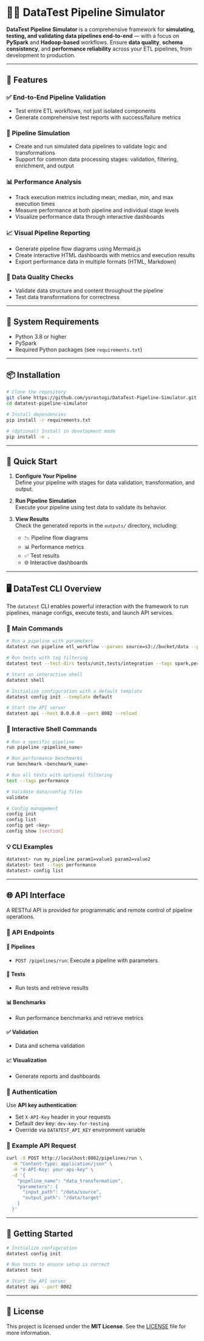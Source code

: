
# 🕵️‍♂️ DataTest Pipeline Simulator

**DataTest Pipeline Simulator** is a comprehensive framework for **simulating, testing, and validating data pipelines end-to-end** — with a focus on **PySpark** and **Hadoop-based** workflows. Ensure **data quality**, **schema consistency**, and **performance reliability** across your ETL pipelines, from development to production.

---

## 🚀 Features

### ✅ End-to-End Pipeline Validation
- Test entire ETL workflows, not just isolated components
- Generate comprehensive test reports with success/failure metrics

### 🧪 Pipeline Simulation
- Create and run simulated data pipelines to validate logic and transformations
- Support for common data processing stages: validation, filtering, enrichment, and output

### 📊 Performance Analysis
- Track execution metrics including mean, median, min, and max execution times
- Measure performance at both pipeline and individual stage levels
- Visualize performance data through interactive dashboards

### 📈 Visual Pipeline Reporting
- Generate pipeline flow diagrams using Mermaid.js
- Create interactive HTML dashboards with metrics and execution results
- Export performance data in multiple formats (HTML, Markdown)

### 🧬 Data Quality Checks
- Validate data structure and content throughout the pipeline
- Test data transformations for correctness

---

## 🔧 System Requirements

- Python 3.8 or higher
- PySpark
- Required Python packages (see `requirements.txt`)

---

## 📦 Installation

```bash
# Clone the repository
git clone https://github.com/ysrastogi/DataTest-Pipeline-Simulator.git
cd datatest-pipeline-simulator

# Install dependencies
pip install -r requirements.txt

# (Optional) Install in development mode
pip install -e .
```

---

## 🚀 Quick Start

1. **Configure Your Pipeline**  
   Define your pipeline with stages for data validation, transformation, and output.

2. **Run Pipeline Simulation**  
   Execute your pipeline using test data to validate its behavior.

3. **View Results**  
   Check the generated reports in the `outputs/` directory, including:
   - 📉 Pipeline flow diagrams
   - 📊 Performance metrics
   - ✅ Test results
   - 🌐 Interactive dashboards

---

## 🖥️ DataTest CLI Overview

The `datatest` CLI enables powerful interaction with the framework to run pipelines, manage configs, execute tests, and launch API services.

### 🔧 Main Commands

```bash
# Run a pipeline with parameters
datatest run pipeline etl_workflow --params source=s3://bucket/data --params target=hdfs://cluster/output

# Run tests with tag filtering
datatest test --test-dirs tests/unit,tests/integration --tags spark,performance

# Start an interactive shell
datatest shell

# Initialize configuration with a default template
datatest config init --template default

# Start the API server
datatest api --host 0.0.0.0 --port 8082 --reload
```

### 🐚 Interactive Shell Commands

```bash
# Run a specific pipeline
run pipeline <pipeline_name>

# Run performance benchmarks
run benchmark <benchmark_name>

# Run all tests with optional filtering
test --tags performance

# Validate data/config files
validate

# Config management
config init
config list
config get <key>
config show [section]
```

### 💡 CLI Examples

```bash
datatest> run my_pipeline param1=value1 param2=value2
datatest> test --tags performance
datatest> config list
```

---

## 🌐 API Interface

A RESTful API is provided for programmatic and remote control of pipeline operations.

### 🔌 API Endpoints

#### 📁 Pipelines
- `POST /pipelines/run`: Execute a pipeline with parameters

#### 🧪 Tests
- Run tests and retrieve results

#### 📊 Benchmarks
- Run performance benchmarks and retrieve metrics

#### ✅ Validation
- Data and schema validation

#### 📈 Visualization
- Generate reports and dashboards

### 🔐 Authentication

Use **API key authentication**:
- Set `X-API-Key` header in your requests
- Default dev key: `dev-key-for-testing`
- Override via `DATATEST_API_KEY` environment variable

### 🧾 Example API Request

```bash
curl -X POST http://localhost:8082/pipelines/run \
  -H "Content-Type: application/json" \
  -H "X-API-Key: your-api-key" \
  -d '{
    "pipeline_name": "data_transformation",
    "parameters": {
      "input_path": "/data/source",
      "output_path": "/data/target"
    }
  }'
```

---

## 🧪 Getting Started

```bash
# Initialize configuration
datatest config init

# Run tests to ensure setup is correct
datatest test

# Start the API server
datatest api --port 8082
```


---

## 📜 License

This project is licensed under the **MIT License**. See the [LICENSE](LICENSE) file for more information.


